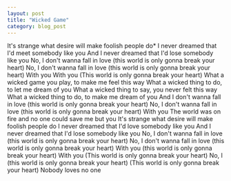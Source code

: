 ```yaml
---
layout: post
title: "Wicked Game"
category: blog_post
---
```


It's strange what desire will make foolish people do*
I never dreamed that I'd meet somebody like you
And I never dreamed that I'd lose somebody like you
No, I don't wanna fall in love (this world is only gonna break your heart)
No, I don't wanna fall in love (this world is only gonna break your heart)
With you
With you
(This world is only gonna break your heart)
What a wicked game you play, to make me feel this way
What a wicked thing to do, to let me dream of you
What a wicked thing to say, you never felt this way
What a wicked thing to do, to make me dream of you
And I don't wanna fall in love (this world is only gonna break your heart)
No, I don't wanna fall in love (this world is only gonna break your heart)
With you
The world was on fire and no one could save me but you
It's strange what desire will make foolish people do
I never dreamed that I'd love somebody like you
And I never dreamed that I'd lose somebody like you
No, I don't wanna fall in love (this world is only gonna break your heart)
No, I don't wanna fall in love (this world is only gonna break your heart)
With you (this world is only gonna break your heart)
With you
(This world is only gonna break your heart)
No, I (this world is only gonna break your heart)
(This world is only gonna break your heart)
Nobody loves no one

